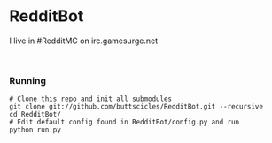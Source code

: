 RedditBot
=========

I live in #RedditMC on irc.gamesurge.net

&nbsp;

### Running
    # Clone this repo and init all submodules 
    git clone git://github.com/buttscicles/RedditBot.git --recursive  
    cd RedditBot/  
    # Edit default config found in RedditBot/config.py and run
    python run.py